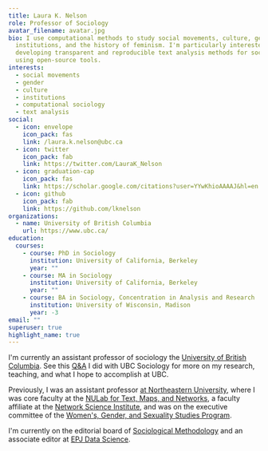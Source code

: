 ```yaml
---
title: Laura K. Nelson
role: Professor of Sociology
avatar_filename: avatar.jpg
bio: I use computational methods to study social movements, culture, gender,
  institutions, and the history of feminism. I'm particularly interested in
  developing transparent and reproducible text analysis methods for sociology
  using open-source tools.
interests:
  - social movements
  - gender
  - culture
  - institutions
  - computational sociology
  - text analysis
social:
  - icon: envelope
    icon_pack: fas
    link: /laura.k.nelson@ubc.ca
  - icon: twitter
    icon_pack: fab
    link: https://twitter.com/LauraK_Nelson
  - icon: graduation-cap
    icon_pack: fas
    link: https://scholar.google.com/citations?user=YYwKhioAAAAJ&hl=en
  - icon: github
    icon_pack: fab
    link: https://github.com/lknelson
organizations:
  - name: University of British Columbia
    url: https://www.ubc.ca/
education:
  courses:
    - course: PhD in Sociology
      institution: University of California, Berkeley
      year: ""
    - course: MA in Sociology
      institution: University of California, Berkeley
      year: ""
    - course: BA in Sociology, Concentration in Analysis and Research
      institution: University of Wisconsin, Madison
      year: -3
email: ""
superuser: true
highlight_name: true
---
```

I'm currently an assistant professor of sociology the [University of British Columbia](https://sociology.ubc.ca/profile/laura-nelson/). See this [Q&A](https://sociology.ubc.ca/news/qa-with-newly-appointed-assistant-professor-dr-laura-nelson/) I did with UBC Sociology for more on my research, teaching, and what I hope to accomplish at UBC.

Previously, I was an assistant professor [at Northeastern University](https://www.northeastern.edu/cssh/), where I was core faculty at the [NULab for Text, Maps, and Networks](https://web.northeastern.edu/nulab/), a faculty affiliate at the [Network Science Institute](https://www.networkscienceinstitute.org/), and was on the executive committee of the [Women's, Gender, and Sexuality Studies Program](https://cssh.northeastern.edu/wgss/).

I'm currently on the editorial board of [Sociological Methodology](http://www.asanet.org/research-and-publications/journals/sociological-methodology) and an associate editor at [EPJ Data Science](https://epjdatascience.springeropen.com/).